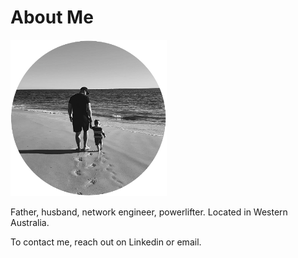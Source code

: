 # About Me

![Tim H](../assets/images/timh-bw.png)

Father, husband, network engineer, powerlifter. Located in Western Australia.

To contact me, reach out on Linkedin or email.
